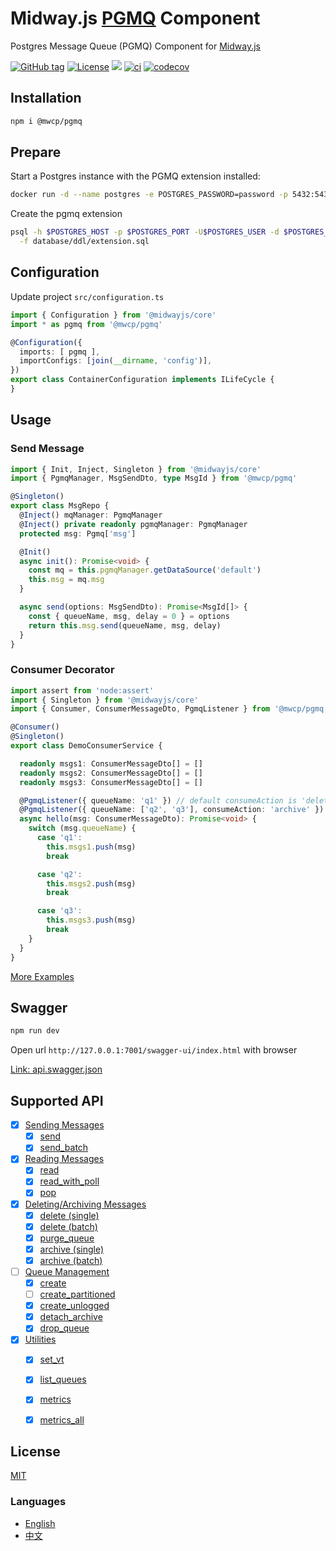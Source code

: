 # Midway.js [PGMQ] Component

Postgres Message Queue (PGMQ) Component for [Midway.js]


[![GitHub tag](https://img.shields.io/github/tag/waitingsong/pgmq-js.svg)]()
[![License](https://img.shields.io/badge/license-MIT-blue.svg)](https://opensource.org/licenses/MIT)
[![](https://img.shields.io/badge/lang-TypeScript-blue.svg)]()
[![ci](https://github.com/waitingsong/pgmq-js/actions/workflows/nodejs.yml/badge.svg
)](https://github.com/waitingsong/pgmq-js/actions)
[![codecov](https://codecov.io/gh/waitingsong/pgmq-js/graph/badge.svg?token=RSoBwfxEGn)](https://codecov.io/gh/waitingsong/pgmq-js)


## Installation

```sh
npm i @mwcp/pgmq
```

## Prepare

Start a Postgres instance with the PGMQ extension installed:

```sh
docker run -d --name postgres -e POSTGRES_PASSWORD=password -p 5432:5432 quay.io/tembo/pgmq-pg:latest
```

Create the pgmq extension
```sh
psql -h $POSTGRES_HOST -p $POSTGRES_PORT -U$POSTGRES_USER -d $POSTGRES_DB -bq \
  -f database/ddl/extension.sql 
```


## Configuration

Update project `src/configuration.ts`
```ts
import { Configuration } from '@midwayjs/core'
import * as pgmq from '@mwcp/pgmq'

@Configuration({
  imports: [ pgmq ],
  importConfigs: [join(__dirname, 'config')],
})
export class ContainerConfiguration implements ILifeCycle {
}
```

## Usage

### Send Message
```ts
import { Init, Inject, Singleton } from '@midwayjs/core'
import { PgmqManager, MsgSendDto, type MsgId } from '@mwcp/pgmq'

@Singleton()
export class MsgRepo {
  @Inject() mqManager: PgmqManager
  @Inject() private readonly pgmqManager: PgmqManager
  protected msg: Pgmq['msg']

  @Init()
  async init(): Promise<void> {
    const mq = this.pgmqManager.getDataSource('default')
    this.msg = mq.msg
  }

  async send(options: MsgSendDto): Promise<MsgId[]> {
    const { queueName, msg, delay = 0 } = options
    return this.msg.send(queueName, msg, delay)
  }
}

```


### Consumer Decorator

```ts
import assert from 'node:assert'
import { Singleton } from '@midwayjs/core'
import { Consumer, ConsumerMessageDto, PgmqListener } from '@mwcp/pgmq'

@Consumer()
@Singleton()
export class DemoConsumerService {

  readonly msgs1: ConsumerMessageDto[] = []
  readonly msgs2: ConsumerMessageDto[] = []
  readonly msgs3: ConsumerMessageDto[] = []

  @PgmqListener({ queueName: 'q1' }) // default consumeAction is 'delete'
  @PgmqListener({ queueName: ['q2', 'q3'], consumeAction: 'archive' })
  async hello(msg: ConsumerMessageDto): Promise<void> {
    switch (msg.queueName) {
      case 'q1':
        this.msgs1.push(msg)
        break

      case 'q2':
        this.msgs2.push(msg)
        break

      case 'q3':
        this.msgs3.push(msg)
        break
    }
  }
}  
```


[More Examples](https://github.com/waitingsong/pgmq-js/tree/main/packages/mwcp-pgmq-js/test/lib)



## Swagger

```ts
npm run dev
```

Open url `http://127.0.0.1:7001/swagger-ui/index.html` with browser

[Link: api.swagger.json](https://raw.githubusercontent.com/waitingsong/pgmq-js/main/packages/mwcp-pgmq-js/asset/api.swagger.json)


## Supported API

- [x] [Sending Messages](https://tembo-io.github.io/pgmq/api/sql/functions/#sending-messages)
  - [x] [send](https://tembo-io.github.io/pgmq/api/sql/functions/#send)
  - [x] [send_batch](https://tembo-io.github.io/pgmq/api/sql/functions/#send_batch)
- [x] [Reading Messages](https://tembo-io.github.io/pgmq/api/sql/functions/#reading-messages)
  - [x] [read](https://tembo-io.github.io/pgmq/api/sql/functions/#read)
  - [x] [read_with_poll](https://tembo-io.github.io/pgmq/api/sql/functions/#read_with_poll)
  - [x] [pop](https://tembo-io.github.io/pgmq/api/sql/functions/#pop)
- [x] [Deleting/Archiving Messages](https://tembo-io.github.io/pgmq/api/sql/functions/#deletingarchiving-messages)
  - [x] [delete (single)](https://tembo-io.github.io/pgmq/api/sql/functions/#delete-single)
  - [x] [delete (batch)](https://tembo-io.github.io/pgmq/api/sql/functions/#delete-batch)
  - [x] [purge_queue](https://tembo-io.github.io/pgmq/api/sql/functions/#purge_queue)
  - [x] [archive (single)](https://tembo-io.github.io/pgmq/api/sql/functions/#archive-single)
  - [x] [archive (batch)](https://tembo-io.github.io/pgmq/api/sql/functions/#archive-batch)
- [ ] [Queue Management](https://tembo-io.github.io/pgmq/api/sql/functions/#queue-management)
  - [x] [create](https://tembo-io.github.io/pgmq/api/sql/functions/#create)
  - [ ] [create_partitioned](https://tembo-io.github.io/pgmq/api/sql/functions/#create_partitioned)
  - [x] [create_unlogged](https://tembo-io.github.io/pgmq/api/sql/functions/#create_unlogged)
  - [x] [detach_archive](https://tembo-io.github.io/pgmq/api/sql/functions/#detach_archive)
  - [x] [drop_queue](https://tembo-io.github.io/pgmq/api/sql/functions/#drop_queue)
- [x] [Utilities](https://tembo-io.github.io/pgmq/api/sql/functions/#utilities)
  - [x] [set_vt](https://tembo-io.github.io/pgmq/api/sql/functions/#set_vt)
  - [x] [list_queues](https://tembo-io.github.io/pgmq/api/sql/functions/#list_queues)
  - [x] [metrics](https://tembo-io.github.io/pgmq/api/sql/functions/#metrics)
  - [x] [metrics_all](https://tembo-io.github.io/pgmq/api/sql/functions/#metrics_all)


## License
[MIT](LICENSE)

### Languages
- [English](README.md)
- [中文](README.zh-CN.md)

<br>

[`pgmq-js`]: https://github.com/waitingsong/pgmq-js/tree/main/packages/pgmq-js
[main-svg]: https://img.shields.io/npm/v/@waiting/pgmq-js.svg?maxAge=7200
[main-ch]: https://github.com/waitingsong/pgmq-js/tree/main/packages/pgmq-js/CHANGELOG.md


[`@mwcp/pgmq`]: https://github.com/waitingsong/pgmq-js/tree/main/packages/mwcp-pgmq-js
[cli-svg]: https://img.shields.io/npm/v/@mwcp/pgmq.svg?maxAge=7200
[cli-ch]: https://github.com/waitingsong/pgmq-js/tree/main/packages/mwcp-pgmq-js/CHANGELOG.md

[Midway.js]: https://midwayjs.org/
[PGMQ]: https://tembo-io.github.io/pgmq/

